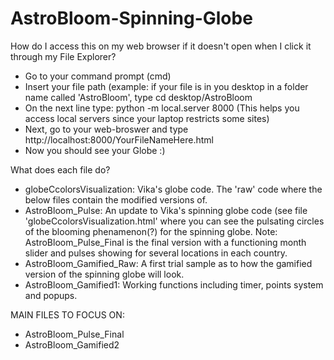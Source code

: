 # AstroBloom-Spinning-Globe

How do I access this on my web browser if it doesn't open when I click it through my File Explorer?
- Go to your command prompt (cmd)
- Insert your file path (example: if your file is in you desktop in a folder name called 'AstroBloom', type
  cd desktop/AstroBloom
- On the next line type: python -m local.server 8000 (This helps you access local servers since your laptop restricts some sites)
- Next, go to your web-broswer and type http://localhost:8000/YourFileNameHere.html
- Now you should see your Globe :)

What does each file do?

- globeCcolorsVisualization: Vika's globe code. The 'raw' code where the below files contain the modified versions of.
- AstroBloom_Pulse: An update to Vika's spinning globe code (see file 'globeCcolorsVisualization.html' where you can see the pulsating circles of the blooming phenamenon(?) for the spinning globe. Note: AstroBloom_Pulse_Final is the final version with a functioning month slider and pulses showing for several locations in each country.
- AstroBloom_Gamified_Raw: A first trial sample as to how the gamified version of the spinning globe will look.
- AstroBloom_Gamified1: Working functions including timer, points system and popups.

MAIN FILES TO FOCUS ON:
- AstroBloom_Pulse_Final
- AstroBloom_Gamified2
